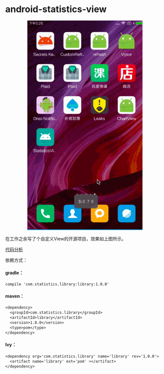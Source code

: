 # android-statistics-view

<p align="center">
  <img src ="general.gif" />
</p>


在工作之余写了个自定义View的开源项目，效果如上图所示。

[代码分析](https://www.jianshu.com/p/c59db81c692a)

依赖方式：

#### gradle：

```
compile 'com.statistics.library:library:1.0.0'
```

#### maven：

```
<dependency>
  <groupId>com.statistics.library</groupId>
  <artifactId>library</artifactId>
  <version>1.0.0</version>
  <type>pom</type>
</dependency>
```

#### Ivy：

```
<dependency org='com.statistics.library' name='library' rev='1.0.0'>
  <artifact name='library' ext='pom' ></artifact>
</dependency>
```
